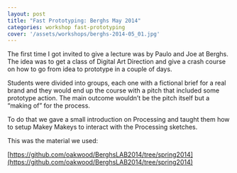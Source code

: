 ```yaml
---
layout: post
title: "Fast Prototyping: Berghs May 2014"
categories: workshop fast-prototyping
cover: '/assets/workshops/berghs-2014-05_01.jpg'
---
```


The first time I got invited to give a lecture was by Paulo and Joe at Berghs. The idea was to get a class of Digital Art Direction and give a crash course on how to go from idea to prototype in a couple of days.

Students were divided into groups, each one with a fictional brief for a real brand and they would end up the course with a pitch that included some prototype action. The main outcome wouldn’t be the pitch itself but a “making of” for the process.

To do that we gave a small introduction on Processing and taught them how to setup Makey Makeys to interact with the Processing sketches.

This was the material we used:

[https://github.com/oakwood/BerghsLAB2014/tree/spring2014](https://github.com/oakwood/BerghsLAB2014/tree/spring2014)
